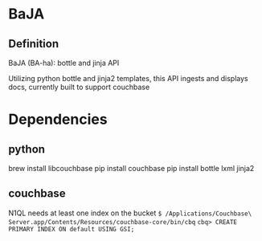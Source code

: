 # BaJA

## Definition

BaJA (BA-ha):
bottle and jinja API

Utilizing python bottle and jinja2 templates, this API ingests and displays docs, currently built to support couchbase


# Dependencies

## python
brew install libcouchbase 
pip install couchbase
pip install bottle lxml jinja2

## couchbase
N1QL needs at least one index on the bucket
`$ /Applications/Couchbase\ Server.app/Contents/Resources/couchbase-core/bin/cbq`
`cbq> CREATE PRIMARY INDEX ON default USING GSI;`
